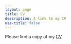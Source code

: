 ```yaml
---
layout: page
title: CV
description: A link to my CV
use-title: false
---
```


<p>Please find a copy of my <a href="http://jeonghyunkim.com/Kim_CV_2024.pdf" target="_blank">CV</a>.</p>
<object data="https://jeonghyunkim.com/JHKIM_cv.pdf" type="application/pdf" width="700px" height="700px">
    <embed src="https://jeonghyunkim.com/JHKIM_cv.pdf">
    </embed>
</object>
